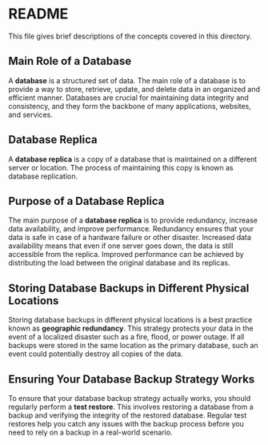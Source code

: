 # README

This file gives brief descriptions of the concepts covered in this directory.

## Main Role of a Database

A **database** is a structured set of data. The main role of a database is to provide a way to store, retrieve, update, and delete data in an organized and efficient manner. Databases are crucial for maintaining data integrity and consistency, and they form the backbone of many applications, websites, and services.

## Database Replica

A **database replica** is a copy of a database that is maintained on a different server or location. The process of maintaining this copy is known as database replication.

## Purpose of a Database Replica

The main purpose of a **database replica** is to provide redundancy, increase data availability, and improve performance. Redundancy ensures that your data is safe in case of a hardware failure or other disaster. Increased data availability means that even if one server goes down, the data is still accessible from the replica. Improved performance can be achieved by distributing the load between the original database and its replicas.

## Storing Database Backups in Different Physical Locations

Storing database backups in different physical locations is a best practice known as **geographic redundancy**. This strategy protects your data in the event of a localized disaster such as a fire, flood, or power outage. If all backups were stored in the same location as the primary database, such an event could potentially destroy all copies of the data.

## Ensuring Your Database Backup Strategy Works

To ensure that your database backup strategy actually works, you should regularly perform a **test restore**. This involves restoring a database from a backup and verifying the integrity of the restored database. Regular test restores help you catch any issues with the backup process before you need to rely on a backup in a real-world scenario.
